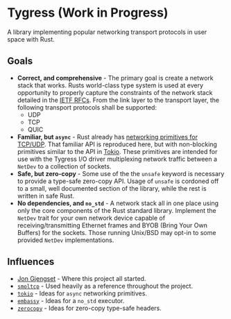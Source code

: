 # Tygress (Work in Progress)

A library implementing popular networking transport protocols in user space with Rust.

## Goals

- **Correct, and comprehensive** - The primary goal is create a network stack that works. Rusts
  world-class type system is used at every opportunity to properly capture the constraints of the
  network stack detailed in the [IETF RFCs][rfc]. From the link layer to the transport layer, the
  following transport protocols shall be supported:
    - UDP
    - TCP
    - QUIC
- **Familiar, but `async`** - Rust already has [networking primitives for TCP/UDP][net]. That
  familiar API is reproduced here, but with non-blocking primitives similar to the API in
  [Tokio][tokio]. These primitives are intended for use with the Tygress I/O driver multiplexing
  network traffic between a `NetDev` to a collection of sockets.
- **Safe, but zero-copy** - Some use of the the `unsafe` keyword is necessary to provide a type-safe
  zero-copy API. Usage of `unsafe` is cordoned off to a small, well documented section of the
  library, while the rest is written in safe Rust.
- **No dependencies, and `no_std`** - A network stack all in one place using only the core 
  components of the Rust standard library. Implement the `NetDev` trait for your own network device 
  capable of receiving/transmitting Ethernet frames and BYOB (Bring Your Own Buffers) for the 
  sockets. Those running Unix/BSD may opt-in to some provided `NetDev` implementations.

## Influences

- [Jon Gjengset][jon] - Where this project all started.
- [`smoltcp`][smoltcp] - Used heavily as a reference throughout the project.
- [`tokio`][tokio] - Ideas for `async` networking primitives.
- [`embassy`][embassy] - Ideas for a `no_std` executor.
- [`zerocopy`][zerocopy] - Ideas for zero-copy type-safe headers.

[rfc]: https://www.ietf.org/standards/rfcs
[net]: https://doc.rust-lang.org/std/net
[tokio]: https://docs.rs/tokio/latest/tokio/net
[jon]: https://www.youtube.com/watch?v=bzja9fQWzdA
[smoltcp]: https://docs.rs/smoltcp/latest/smoltcp
[embassy]: https://embassy.dev/embassy/dev/runtime.html
[zerocopy]: https://docs.rs/zerocopy/latest/zerocopy

